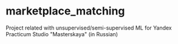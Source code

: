 # marketplace_matching
Project related with unsupervised/semi-supervised ML for Yandex Practicum Studio "Masterskaya" (in Russian) 
